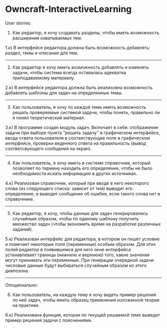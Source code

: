 # Owncraft-InteractiveLearning

User stories:

1) Как редактор, я хочу создавать разделы, чтобы иметь возможность расширения охватываемых тем.

1.к) В интерфейсе редактора должна быть возможность добавлять: раздел, темы и описание для тем.

--------------------------------
2) Как редактор я хочу иметь возможность добавлять и изменять задачи, чтобы система всегда оставалась адекватна преподаваемому материалу.

2.к) В интерфейсе редактора должна быть реализовна возможность добавлять шаблоны для задач на определенные темы.

---------------------------------

3) Как пользователь, я хочу по каждой теме иметь возможность решать проверяемые системой задачи, чтобы понять, правильно ли я понял теоретический материал.

3.к) В программе создан модуль задач. Включает в себя: отображение задачи при выборе пункта "решить задачу" в графическом интерфейсе, ввода ответа пользователя в соотвествующее поле в графическом интерфейсе, проверки веденного ответа на правильность (вывод соответсвующего сообщения на экран).

----------------------------------

4) Как пользователь, я хочу иметь в системе справочник, который позволяет по термину находить его определение, чтобы не было необходимости искать информацию в других источниках.

4.к) Реализован справочник, который при вводе в него некоторого слова (из следующего списка: зависит от тем) выводит его определение, и выводит сообщение об ошибке, если такого слова нет в справочнике.

----------------------------------

5) Как редактор, я хочу, чтобы данные для задач генерировались случайным образом, чтобы по единому шаблону получить множество задач (чтобы экономить время на разработке различных заданий).

5.к) Реализован интерфейс для редактора, в котором он пишет условие и помечает некоторые поля (переменные) особым образом. Для этих полей редактор в появившемся для него окне интерфейса устанавлевает границы (нижнюю и верхнюю) того, какие значения могут принимать эти переменные. При генерации очередной задачи числовые данные будут выбираться случайным образом из этого диапозона. 

---------------------------------

Опоционально:

6) Как пользователь, на каждую тему я хочу видеть пример решения по ней задач, чтобы иметь образец применения изложенной теории на практике.

6.к) Реализована функция, которая по текущей решаемой теме выведет пример решения задачи с пояснениями.
